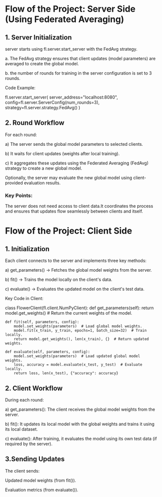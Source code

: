 # Flow of the Project: Server Side (Using Federated Averaging)

## 1. Server Initialization

server starts using fl.server.start_server with the FedAvg strategy.

a. The FedAvg strategy ensures that client updates (model parameters) are averaged to create the global model.

b. the number of rounds for training in the server configuration is set to 3 rounds.

Code Example:

fl.server.start_server(
    server_address="localhost:8080",
    config=fl.server.ServerConfig(num_rounds=3),
    strategy=fl.server.strategy.FedAvg()
)

## 2. Round Workflow

For each round:

a) The server sends the global model parameters to selected clients.

b) It waits for client updates (weights after local training).

c) It aggregates these updates using the Federated Averaging (FedAvg) strategy to create a new global model.

Optionally, the server may evaluate the new global model using client-provided evaluation results.

### Key Points:

The server does not need access to client data.It coordinates the process and ensures that updates flow seamlessly between clients and itself.


# Flow of the Project: Client Side

## 1. Initialization

Each client connects to the server and implements three key methods:

a) get_parameters() → Fetches the global model weights from the server.

b) fit() → Trains the model locally on the client's data.

c) evaluate() → Evaluates the updated model on the client's test data.

Key Code in Client:

class FlowerClient(fl.client.NumPyClient):
    def get_parameters(self):
        return model.get_weights()  # Return the current weights of the model.

    def fit(self, parameters, config):
        model.set_weights(parameters)  # Load global model weights.
        model.fit(x_train, y_train, epochs=1, batch_size=32)  # Train locally.
        return model.get_weights(), len(x_train), {}  # Return updated weights.

    def evaluate(self, parameters, config):
        model.set_weights(parameters)  # Load updated global model weights.
        loss, accuracy = model.evaluate(x_test, y_test)  # Evaluate locally.
        return loss, len(x_test), {"accuracy": accuracy}
        
## 2. Client Workflow

During each round:

a) get_parameters(): The client receives the global model weights from the server.

b) fit(): It updates its local model with the global weights and trains it using its local dataset.

c) evaluate(): After training, it evaluates the model using its own test data (if required by the server).

## 3.Sending Updates

The client sends:

Updated model weights (from fit()).

Evaluation metrics (from evaluate()).
